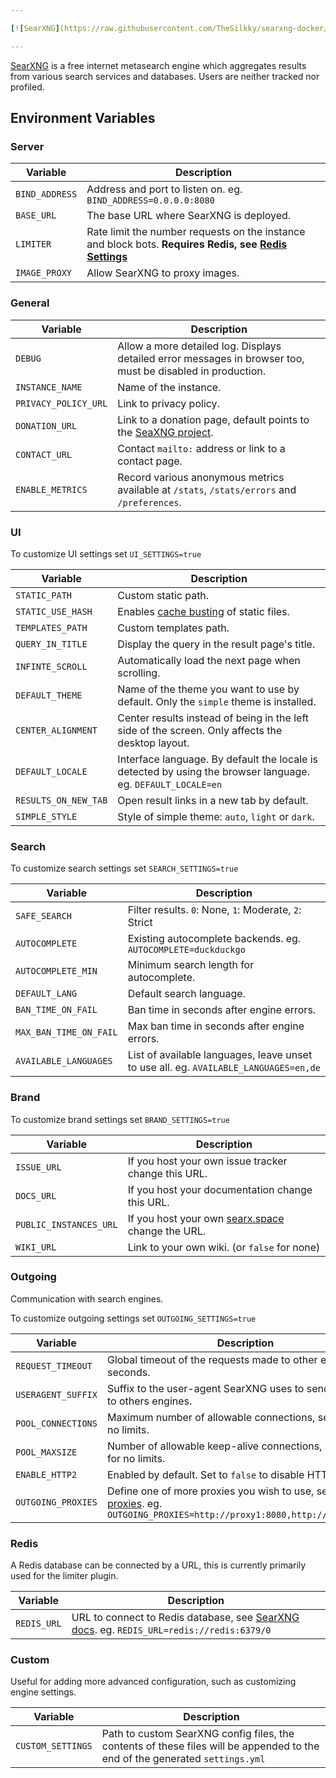 ```yaml
---

[![SearXNG](https://raw.githubusercontent.com/TheSilkky/searxng-docker/main/assets/searxng.svg)](https://docs.searxng.org/)

---
```


[SearXNG](https://docs.searxng.org/) is a free internet metasearch engine which aggregates results from various search services and databases. Users are neither tracked nor profiled.



## Environment Variables

### Server
| Variable       | Description                                                                                                     |
|----------------|-----------------------------------------------------------------------------------------------------------------|
| `BIND_ADDRESS` | Address and port to listen on. eg. `BIND_ADDRESS=0.0.0.0:8080`                                                  |
| `BASE_URL`     | The base URL where SearXNG is deployed.                                                                         |
| `LIMITER`      | Rate limit the number requests on the instance and block bots. **Requires Redis, see [Redis Settings](#redis)** |
| `IMAGE_PROXY`  | Allow SearXNG to proxy images.                                                                                  |

### General
| Variable             | Description                                                                                                 |
|----------------------|-------------------------------------------------------------------------------------------------------------|
| `DEBUG`              | Allow a more detailed log. Displays detailed error messages in browser too, must be disabled in production. |
| `INSTANCE_NAME`      | Name of the instance.                                                                                       |
| `PRIVACY_POLICY_URL` | Link to privacy policy.                                                                                     |
| `DONATION_URL`       | Link to a donation page, default points to the [SeaXNG project](https://docs.searxng.org/donate.html).      |
| `CONTACT_URL`        | Contact `mailto:` address or link to a contact page.                                                        |
| `ENABLE_METRICS`     | Record various anonymous metrics available at `/stats`, `/stats/errors` and `/preferences`.                 |

### UI
To customize UI settings set `UI_SETTINGS=true`

| Variable             | Description                                                                                                                                                |
|----------------------|------------------------------------------------------------------------------------------------------------------------------------------------------------|
| `STATIC_PATH`        | Custom static path.                                                                                                                                        |
| `STATIC_USE_HASH`    | Enables [cache busting](https://developer.mozilla.org/en-US/docs/Web/HTTP/Headers/Cache-Control#caching_static_assets_with_cache_busting) of static files. |
| `TEMPLATES_PATH`     | Custom templates path.                                                                                                                                     |
| `QUERY_IN_TITLE`     | Display the query in the result page's title.                                                                                                              |
| `INFINTE_SCROLL`     | Automatically load the next page when scrolling.                                                                                                           |
| `DEFAULT_THEME`      | Name of the theme you want to use by default. Only the `simple` theme is installed.                                                                        |
| `CENTER_ALIGNMENT`   | Center results instead of being in the left side of the screen. Only affects the desktop layout.                                                           |
| `DEFAULT_LOCALE`     | Interface language. By default the locale is detected by using the browser language. eg. `DEFAULT_LOCALE=en`                                               |
| `RESULTS_ON_NEW_TAB` | Open result links in a new tab by default.                                                                                                                 |
| `SIMPLE_STYLE`       | Style of simple theme: `auto`, `light` or `dark`.                                                                                                          |

### Search
To customize search settings set `SEARCH_SETTINGS=true`

| Variable               | Description                                                                          |
|------------------------|--------------------------------------------------------------------------------------|
| `SAFE_SEARCH`          | Filter results. `0`: None, `1`: Moderate, `2`: Strict                                |
| `AUTOCOMPLETE`         | Existing autocomplete backends. eg. `AUTOCOMPLETE=duckduckgo`                        |
| `AUTOCOMPLETE_MIN`     | Minimum search length for autocomplete.                                              |
| `DEFAULT_LANG`         | Default search language.                                                             |
| `BAN_TIME_ON_FAIL`     | Ban time in seconds after engine errors.                                             |
| `MAX_BAN_TIME_ON_FAIL` | Max ban time in seconds after engine errors.                                         |
| `AVAILABLE_LANGUAGES`  | List of available languages, leave unset to use all. eg. `AVAILABLE_LANGUAGES=en,de` |

### Brand
To customize brand settings set `BRAND_SETTINGS=true`

| Variable               | Description                                                             |
|------------------------|-------------------------------------------------------------------------|
| `ISSUE_URL`            | If you host your own issue tracker change this URL.                     |
| `DOCS_URL`             | If you host your documentation change this URL.                         |
| `PUBLIC_INSTANCES_URL` | If you host your own [searx.space](https://searx.space) change the URL. |
| `WIKI_URL`             | Link to your own wiki. (or `false` for none)                            |

### Outgoing
Communication with search engines.

To customize outgoing settings set `OUTGOING_SETTINGS=true`

| Variable           | Description                                                                                                                                                                         |
|--------------------|-------------------------------------------------------------------------------------------------------------------------------------------------------------------------------------|
| `REQUEST_TIMEOUT`  | Global timeout of the requests made to other engines in seconds.                                                                                                                    |
| `USERAGENT_SUFFIX` | Suffix to the user-agent SearXNG uses to send requests to others engines.                                                                                                           |
| `POOL_CONNECTIONS` | Maximum number of allowable connections, set to `null` for no limits.                                                                                                               |
| `POOL_MAXSIZE`     | Number of allowable keep-alive connections, set to `null` for no limits.                                                                                                            |
| `ENABLE_HTTP2`     | Enabled by default. Set to `false` to disable HTTP/2.                                                                                                                               |
| `OUTGOING_PROXIES` | Define one of more proxies you wish to use, see [httpx proxies](https://www.python-httpx.org/advanced/#http-proxying). eg. `OUTGOING_PROXIES=http://proxy1:8080,http://proxy2:8080` |

### Redis
A Redis database can be connected by a URL, this is currently primarily used for the limiter plugin. 

| Variable    | Description                                                                                                                                            |
|-------------|--------------------------------------------------------------------------------------------------------------------------------------------------------|
| `REDIS_URL` | URL to connect to Redis database, see [SearXNG docs](https://docs.searxng.org/admin/engines/settings.html#redis). eg. `REDIS_URL=redis://redis:6379/0` |

### Custom
Useful for adding more advanced configuration, such as customizing engine settings.

| Variable          | Description                                                                                                                  |
|-------------------|------------------------------------------------------------------------------------------------------------------------------|
| `CUSTOM_SETTINGS` | Path to custom SearXNG config files, the contents of these files will be appended to the end of the generated `settings.yml` |